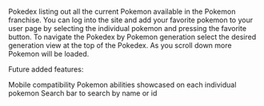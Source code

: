 Pokedex listing out all the current Pokemon available in the Pokemon franchise. 
You can log into the site and add your favorite pokemon to your user page by selecting the individual pokemon and pressing the favorite button.
To navigate the Pokedex by Pokemon generation select the desired generation view at the top of the Pokedex.
As you scroll down more Pokemon will be loaded.

Future added features:

Mobile compatibility
Pokemon abilities showcased on each individual pokemon
Search bar to search by name or id
